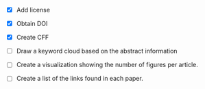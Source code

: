 - [x] Add license 

- [x] Obtain DOI

- [x] Create CFF


- [ ] Draw a keyword cloud based on the abstract information
- [ ] Create a visualization showing the number of figures per article.
- [ ] Create a list of the links found in each paper.
